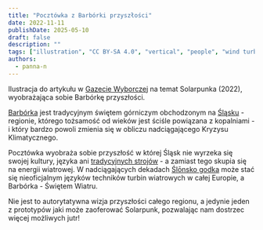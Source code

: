 ```yaml
---
title: "Pocztówka z Barbórki przyszłości"
date: 2022-11-11
publishDate: 2025-05-10
draft: false
description: ""
tags: ["illustration", "CC BY-SA 4.0", "vertical", "people", "wind turbine"]
authors:
  - panna-n
---
```


Ilustracja do artykułu w [Gazecie Wyborczej](https://wyborcza.pl/magazyn/7,124059,29139718,haker-i-aktywista-klimatyczny-mam-dosc-iron-mana-batmana.html) na temat Solarpunka (2022), wyobrażająca sobie Barbórkę przyszłości.

[Barbórka](https://pl.wikipedia.org/wiki/Barb%C3%B3rka) jest tradycyjnym świętem górniczym obchodzonym na [Śląsku](https://pl.wikipedia.org/wiki/%C5%9Al%C4%85sk#Kultura) - regionie, którego tożsamość od wieków jest ściśle powiązana z kopalniami - i który bardzo powoli zmienia się w obliczu nadciągającego Kryzysu Klimatycznego.

Pocztówka wyobraża sobie przyszłość w której Śląsk nie wyrzeka się swojej kultury, języka ani [tradycyjnych strojów](https://en.wikipedia.org/wiki/Saint_Barbara#/media/File:Barb%C3%B3rka_w_Piekarach_%C5%9Al%C4%85skich_(5)_(cropped).jpg) - a zamiast tego skupia się na energii wiatrowej. W nadciągających dekadach [Ślōnsko godka](https://pl.wikipedia.org/wiki/Etnolekt_%C5%9Bl%C4%85ski) może stać się nieoficjalnym języków techników turbin wiatrowych w całej Europie, a Barbórka - Świętem Wiatru. 

Nie jest to autorytatywna wizja przyszłości całego regionu, a jedynie jeden z prototypów jaki może zaoferować Solarpunk, pozwalając nam dostrzec więcej możliwych jutr!

